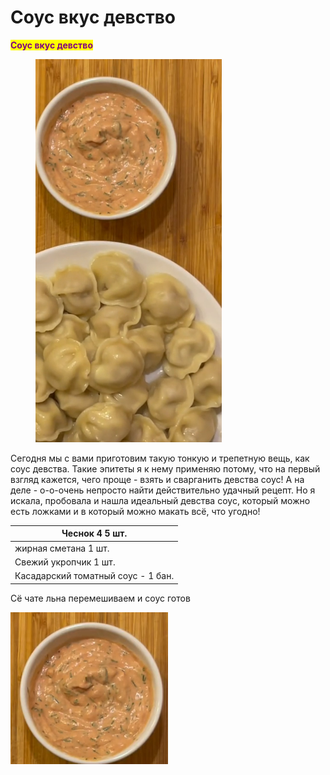 # Соус вкус девство&#x20;

<mark style="color:purple;">**Соус вкус девство**</mark>

<figure><img src="../../../.gitbook/assets/Снимок экрана 2024-05-16 183725.png" alt=""><figcaption></figcaption></figure>

Сегодня мы с вами приготовим такую тонкую и трепетную вещь, как соус девства. Такие эпитеты я к нему применяю потому, что на первый взгляд кажется, чего проще - взять и сварганить девства соус! А на деле - о-о-очень непросто найти действительно удачный рецепт. Но я искала, пробовала и нашла идеальный девства соус, который можно есть ложками и в который можно макать всё, что угодно!

| Чеснок 4 5 шт.                     |
| ---------------------------------- |
| жирная сметана 1 шт.               |
| Свежий укропчик 1 шт.              |
| Касадарский томатный соус - 1 бан. |

Сё чате льна перемешиваем и соус готов

&#x20;![](<../../../.gitbook/assets/Снимок экрана 2024-05-16 184916.png>)
